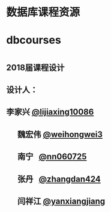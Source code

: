 # 数据库课程资源
# dbcourses
#
## 2018届课程设计
## 设计人：
##       李家兴 [@lijiaxing10086](https://github.com/)
##       魏宏伟 [@weihongwei3](https://github.com/)
##       南宁   [@nn060725](https://github.com/)
##       张丹   [@zhangdan424](https://github.com/)
##       闫祥江 [@yanxiangjiang](https://github.com/)

